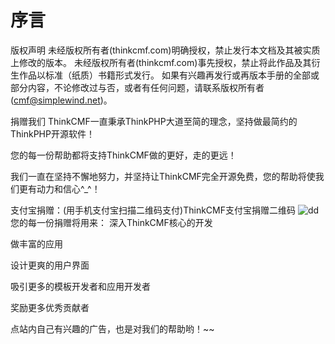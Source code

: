 # 序言
版权声明
未经版权所有者(thinkcmf.com)明确授权，禁止发行本文档及其被实质上修改的版本。 
未经版权所有者(thinkcmf.com)事先授权，禁止将此作品及其衍生作品以标准（纸质）书籍形式发行。 
如果有兴趣再发行或再版本手册的全部或部分内容，不论修改过与否，或者有任何问题，请联系版权所有者(cmf@simplewind.net)。

捐赠我们
ThinkCMF一直秉承ThinkPHP大道至简的理念，坚持做最简约的ThinkPHP开源软件！

您的每一份帮助都将支持ThinkCMF做的更好，走的更远！

我们一直在坚持不懈地努力，并坚持让ThinkCMF完全开源免费，您的帮助将使我们更有动力和信心^_^！

支付宝捐赠：(用手机支付宝扫描二维码支付)ThinkCMF支付宝捐赠二维码
![dd](../images/alipay_qrcode.png)
您的每一份捐赠将用来：
深入ThinkCMF核心的开发

做丰富的应用

设计更爽的用户界面

吸引更多的模板开发者和应用开发者

奖励更多优秀贡献者

点站内自己有兴趣的广告，也是对我们的帮助哟！~~


